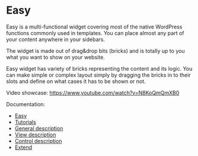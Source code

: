 Easy
==========

Easy is a multi-functional widget covering most of the native WordPress functions commonly used in templates. You can place almost any part of your content anywhere in your sidebars.

The widget is made out of drag&drop bits (bricks) and is totally up to you what you want to show on your website.

Easy widget has variety of bricks representing the content and its logic. You can make simple or complex layout simply by dragging the bricks in to their slots and define on what cases it has to be shown or not.

Video showcase:
https://www.youtube.com/watch?v=N8KoQmQmXB0

Documentation:

 * <a href="http://2046.cz/easy/">Easy</a>
 * <a href="http://2046.cz/blog">Tutorials</a>
 * <a href="http://2046.cz/easy/general">General description</a>
 * <a href="http://2046.cz/easy/view">View description</a>
 * <a href="http://2046.cz/easy/control">Control description</a>
 * <a href="http://2046.cz/easy/extend">Extend</a>
